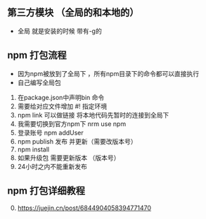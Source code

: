 ## 第三方模块 （全局的和本地的）
- 全局 就是安装的时候 带有-g的

## npm 打包流程
- 因为npm被放到了全局下 ，所有npm目录下的命令都可以直接执行
- 自己编写全局包 
1. 在package.json中声明bin 命令
2. 需要给对应文件增加 #! 指定环境
3. npm link 可以做链接 将本地代码先暂时的连接到全局下
4. 我需要切换到官方npm下  nrm use npm
5. 登录账号 npm addUser
6. npm publish 发布 并更新（需要改版本号）
7. npm install 
8. 如果升级包 需要更新版本 （版本号）
9. 24小时之内不能重新发布

## npm 打包详细教程
0. https://juejin.cn/post/6844904058394771470